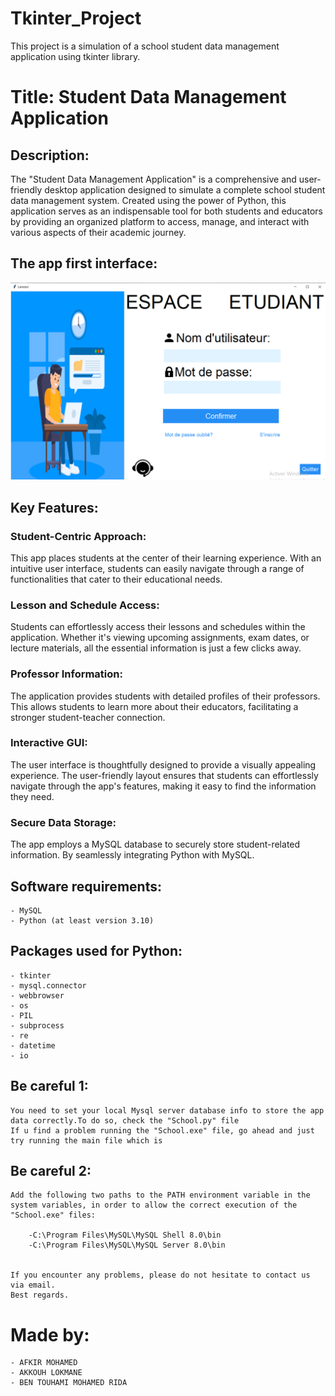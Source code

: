 # Tkinter_Project
This project is a simulation of a school student data management application using tkinter library.



# Title: Student Data Management Application

## Description:

The "Student Data Management Application" is a comprehensive and user-friendly desktop application designed to simulate a complete school student data management system. Created using the power of Python, this application serves as an indispensable tool for both students and educators by providing an organized platform to access, manage, and interact with various aspects of their academic journey.


## The app first interface:

<img width="769" alt="image" src="icons/screenshot.png">



## Key Features:

### Student-Centric Approach: 
This app places students at the center of their learning experience. With an intuitive user interface, students can easily navigate through a range of functionalities that cater to their educational needs.

### Lesson and Schedule Access:
Students can effortlessly access their lessons and schedules within the application. Whether it's viewing upcoming assignments, exam dates, or lecture materials, all the essential information is just a few clicks away.

### Professor Information:
The application provides students with detailed profiles of their professors. This allows students to learn more about their educators, facilitating a stronger student-teacher connection.

### Interactive GUI: 
The user interface is thoughtfully designed to provide a visually appealing experience. The user-friendly layout ensures that students can effortlessly navigate through the app's features, making it easy to find the information they need.

### Secure Data Storage:
The app employs a MySQL database to securely store student-related information. By seamlessly integrating Python with MySQL.


## Software requirements:
    - MySQL
    - Python (at least version 3.10)
    
## Packages used for Python:
    - tkinter
    - mysql.connector
    - webbrowser
    - os
    - PIL
    - subprocess
    - re
    - datetime
    - io

## Be careful 1:
    You need to set your local Mysql server database info to store the app data correctly.To do so, check the "School.py" file
    If u find a problem running the "School.exe" file, go ahead and just try running the main file which is 

## Be careful 2:
    Add the following two paths to the PATH environment variable in the system variables, in order to allow the correct execution of the "School.exe" files:

        -C:\Program Files\MySQL\MySQL Shell 8.0\bin
        -C:\Program Files\MySQL\MySQL Server 8.0\bin


    If you encounter any problems, please do not hesitate to contact us via email.
    Best regards.

    
# Made by:
    - AFKIR MOHAMED
    - AKKOUH LOKMANE
    - BEN TOUHAMI MOHAMED RIDA


